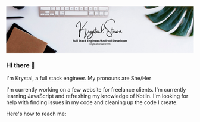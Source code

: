 <img align="center" src="https://github.com/krystalstowe/krystalstowe/blob/main/SWEbanner.png">

### Hi there 👋

I'm Krystal, a full stack engineer. My pronouns are She/Her

I'm currently working on a few website for freelance clients.
I'm currently learning JavaScript and refreshing my knowledge of Kotlin.
I'm looking for help with finding issues in my code and cleaning up the code I create.

Here's how to reach me:

<!--
**krystalstowe/krystalstowe** is a ✨ _special_ ✨ repository because its `README.md` (this file) appears on your GitHub profile.

Here are some ideas to get you started:

- 🔭 I’m currently working on ...
- 🌱 I’m currently learning ...
- 👯 I’m looking to collaborate on ...
- 🤔 I’m looking for help with ...
- 💬 Ask me about ...
- 📫 How to reach me: ...
- 😄 Pronouns: ...
- ⚡ Fun fact: ...
-->
